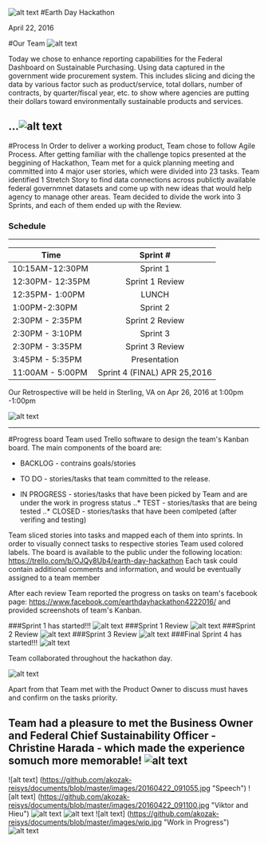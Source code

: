 ![alt text](https://github.com/akozak-reisys/documents/blob/master/images/20160422_131347.jpg "Panoramic View")
#Earth Day Hackathon

April 22, 2016


#Our Team
![alt text](https://github.com/akozak-reisys/documents/blob/master/images/TEAMNAMEEE.jpg "Welcome to our Team")

Today we chose to enhance  reporting capabilities for the Federal Dashboard on Sustainable Purchasing. Using data captured in the government wide procurement system. This includes slicing and dicing the data by various factor such as product/service, total dollars, number of contracts, by quarter/fiscal year, etc. to show where agencies are putting their dollars toward environmentally sustainable products and services.

...![alt text](https://github.com/akozak-reisys/documents/blob/master/images/topic.jpg "Our Topic")
---
#Process
In Order to deliver a working product, Team chose to follow Agile Process. 
After getting familiar with the challenge topics presented at the beggining of Hackathon, Team met for a quick planning meeting and committed into 4 major user stories, which were divided into 23 tasks.
Team identified 1 Stretch Story to find data connections across publictly available federal governmnet datasets and come up with new ideas that would help agency to manage other areas. 
Team decided to divide the work into 3 Sprints, and each of them ended up with the Review.

### Schedule
---

| Time       | Sprint #          |
| ------------- |:-------------:|
| 10:15AM-12:30PM    | Sprint 1  | 
| 12:30PM- 12:35PM    | Sprint 1 Review  |
| 12:35PM- 1:00PM    | LUNCH|
| 1:00PM-2:30PM   | Sprint 2  | 
| 2:30PM - 2:35PM   | Sprint 2 Review  |
| 2:30PM - 3:10PM    | Sprint 3 |
| 2:30PM - 3:35PM    | Sprint 3 Review |
| 3:45PM - 5:35PM    | Presentation |
| 11:00AM - 5:00PM    | Sprint 4 (FINAL) APR 25,2016|

Our Retrospective will be held in Sterling, VA on Apr 26, 2016 at 1:00pm -1:00pm

![alt text](https://github.com/akozak-reisys/documents/blob/master/images/20160422_111521.jpg "wall kanban")

---
#Progress board 
Team used Trello software to design the team's Kanban board. The main components of the board are: 
- BACKLOG - contrains goals/stories  
+ TO DO - stories/tasks that team committed to the release. 
* IN PROGRESS - stories/tasks that have been picked by Team and are under the work in progress status
..* TEST - stories/tasks that are being tested
..* CLOSED - stories/tasks that have been comlpeted (after verifing and testing)

Team sliced stories into tasks and mapped each of them into sprints. In order to visually connect tasks to respective stories Team used colored labels. 
The board is available to the public under the following location: https://trello.com/b/OJQy8Ub4/earth-day-hackathon
Each task  could contain additional comments and information, and would be eventually assigned to a team member

After each review Team reported the progress on tasks on team's facebook page: https://www.facebook.com/earthdayhackathon4222016/ and provided screenshots of team's Kanban.

###Sprint 1 has started!!!
![alt text]( https://github.com/akozak-reisys/documents/blob/master/images/S1%20-%20Kanban.jpg "Sprint1 Kanban")
###Sprint 1 Review
![alt text](https://github.com/akozak-reisys/documents/blob/master/images/1230pm%20review.jpg "Sprint 1 Review")
###Sprint 2 Review
 ![alt text]( https://github.com/akozak-reisys/documents/blob/master/images/S2Kanban.jpg "Sprint 2 Review")
###Sprint 3 Review
 ![alt text]( https://github.com/akozak-reisys/documents/blob/master/images/finalkanban.jpg "Final Kanban on April 22,2016")
###Final Sprint 4 has started!!!
![alt text](https://github.com/akozak-reisys/documents/blob/master/images/4-25-2016%2011-48-28%20AM.jpg "Kanban on April 25,2016")


Team collaborated throughout the hackathon day. 

![alt text]( https://github.com/akozak-reisys/documents/blob/master/images/TEAMworking.jpg "Team Collaboration")

Apart from that Team met with the Product Owner to discuss must haves and confirm on the tasks priority. 

Team had a pleasure to met the Business Owner and Federal Chief Sustainability Officer - Christine Harada - which made the experience somuch more memorable!
![alt text](https://github.com/akozak-reisys/documents/blob/master/images/20160422_152600.jpg "Picture with Christine Harada")
---
![alt text] (https://github.com/akozak-reisys/documents/blob/master/images/20160422_091055.jpg "Speech")
![alt text] (https://github.com/akozak-reisys/documents/blob/master/images/20160422_091100.jpg "Viktor and Hieu")
![alt text](https://github.com/akozak-reisys/documents/blob/master/images/20160422_112542.jpg "Anita and Team")
![alt text](https://github.com/akozak-reisys/documents/blob/master/images/20160422_112611.jpg "Team")
![alt text] (https://github.com/akozak-reisys/documents/blob/master/images/wip.jpg "Work in Progress")
![alt text](https://github.com/akozak-reisys/documents/blob/master/images/20160422_084253.jpg "Yatin and Viktor")



